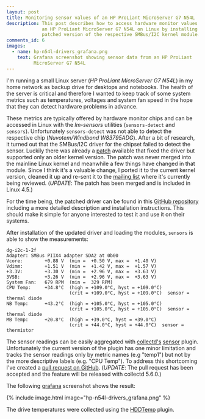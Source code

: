 ```yaml
---
layout: post
title: Monitoring sensor values of an HP ProLiant MicroServer G7 N54L
description: This post describes how to access hardware monitor values of
             an HP ProLiant MicroServer G7 N54L on Linux by installing a
             patched version of the respective SMBus/I2C kernel module.
comments_id: 6
images:
  - name: hp-n54l-drivers_grafana.png
    text: Grafana screenshot showing sensor data from an HP ProLiant
          MicroServer G7 N54L
---
```


I'm running a small Linux server (*HP ProLiant MicroServer G7 N54L*) in my
home network as backup drive for desktops and notebooks. The health of the
server is critical and therefore I wanted to keep track of some system
metrics such as temperatures, voltages and system fan speed in the hope that
they can detect hardware problems in advance.

These metrics are typically offered by hardware monitor chips and can
be accessed in Linux with the *lm-sensors* utilities (`sensors-detect` and
`sensors`). Unfortunately `sensors-detect` was not able to detect the
respective chip (*Nuvotem/Windbond W83795ADG*). After a bit of research, it
turned out that the SMBus/I2C driver for the chipset failed to detect the
sensor. Luckily there was already a [patch][n54l-patch] available that fixed
the driver but supported only an older kernel version. The patch was never
merged into the mainline Linux kernel and meanwhile a few things have changed
in that module. Since I think it's a valuable change, I ported it to the
current kernel version, cleaned it up and re-sent it to the
[mailing list][ml-i2c] where it's currently being reviewed. (*UPDATE*: The
patch has been merged and is included in Linux 4.5.)

For the time being, the patched driver can be found in this [GitHub
repository][n54l-drivers] including a more detailed description and
installation instructions. This should make it simple for anyone
interested to test it and use it on their systems.

After installation of the updated driver and loading the modules, `sensors` is
able to show the measurements:

```text
dg-i2c-1-2f
Adapter: SMBus PIIX4 adapter SDA2 at 0b00
Vcore:        +0.88 V  (min =  +0.50 V, max =  +1.40 V)
Vdimm:        +1.51 V  (min =  +1.42 V, max =  +1.57 V)
+3.3V:        +3.30 V  (min =  +2.96 V, max =  +3.63 V)
3VSB:         +3.26 V  (min =  +2.96 V, max =  +3.63 V)
System Fan:   679 RPM  (min =  329 RPM)
CPU Temp:     +34.8°C  (high = +109.0°C, hyst = +109.0°C)
                       (crit = +109.0°C, hyst = +109.0°C)  sensor = thermal diode
NB Temp:      +43.2°C  (high = +105.0°C, hyst = +105.0°C)
                       (crit = +105.0°C, hyst = +105.0°C)  sensor = thermal diode
MB Temp:      +20.8°C  (high = +39.0°C, hyst = +39.0°C)
                       (crit = +44.0°C, hyst = +44.0°C)  sensor = thermistor
```

The sensor readings can be easily aggregated with [collectd's][collectd]
[sensor][collectd-sensors] plugin. Unfortunately the current version of the
plugin has one minor limitation and tracks the sensor readings only by
metric names (e.g "temp1") but not by the more descriptive labels
(e.g. "CPU Temp"). To address this shortcoming I've created a
[pull request on GitHub][collectd-pr]. (*UPDATE*: The pull request has been
accepted and the feature will be released with collectd 5.6.0.)

The following [grafana] screenshot shows the result:

{% include image.html image="hp-n54l-drivers_grafana.png" %}

The drive temperatures were collected using the [HDDTemp][collectd-hddtemp] plugin.

[collectd]: https://collectd.org
[collectd-pr]: https://github.com/collectd/collectd/pull/1239
[collectd-hddtemp]: https://collectd.org/wiki/index.php/Plugin:HDDTemp
[collectd-sensors]: https://collectd.org/wiki/index.php/Plugin:Sensors
[grafana]:  http://grafana.org
[ml-i2c]: http://news.gmane.org/gmane.linux.drivers.i2c
[n54l-drivers]: https://github.com/fetzerch/hp-n54l-drivers
[n54l-patch]: https://www.mail-archive.com/linux-i2c@vger.kernel.org/msg06757.html
